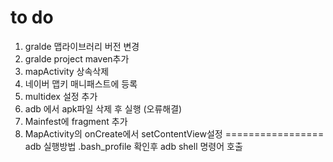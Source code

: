 # to do 
1. gralde 맵라이브러리 버전 변경 
2. gralde project maven추가 
3. mapActivity 상속삭제 
4. 네이버 맵키 매니패스트에 등록
5. multidex 설정 추가
6. adb 에서 apk파일 삭제 후 실행 (오류해결)
7. Mainfest에 fragment 추가
8. MapActivity의 onCreate에서 setContentView설정 
=================
adb 실행방법 .bash_profile 확인후
adb shell 
명령어 호출 


